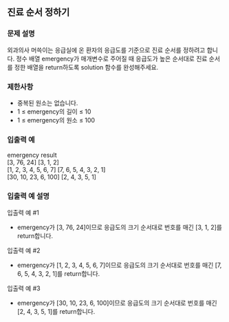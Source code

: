## 진료 순서 정하기

### 문제 설명
외과의사 머쓱이는 응급실에 온 환자의 응급도를 기준으로 진료 순서를 정하려고 합니다. 정수 배열 emergency가 매개변수로 주어질 때 응급도가 높은 순서대로 진료 순서를 정한 배열을 return하도록 solution 함수를 완성해주세요.

### 제한사항
+ 중복된 원소는 없습니다.
+ 1 ≤ emergency의 길이 ≤ 10
+ 1 ≤ emergency의 원소 ≤ 100

### 입출력 예
emergency	result  
[3, 76, 24]	[3, 1, 2]  
[1, 2, 3, 4, 5, 6, 7]	[7, 6, 5, 4, 3, 2, 1]  
[30, 10, 23, 6, 100]	[2, 4, 3, 5, 1]

### 입출력 예 설명
입출력 예 #1
+ emergency가 [3, 76, 24]이므로 응급도의 크기 순서대로 번호를 매긴 [3, 1, 2]를 return합니다.

입출력 예 #2
+ emergency가 [1, 2, 3, 4, 5, 6, 7]이므로 응급도의 크기 순서대로 번호를 매긴 [7, 6, 5, 4, 3, 2, 1]를 return합니다.

입출력 예 #3
+ emergency가 [30, 10, 23, 6, 100]이므로 응급도의 크기 순서대로 번호를 매긴 [2, 4, 3, 5, 1]를 return합니다.